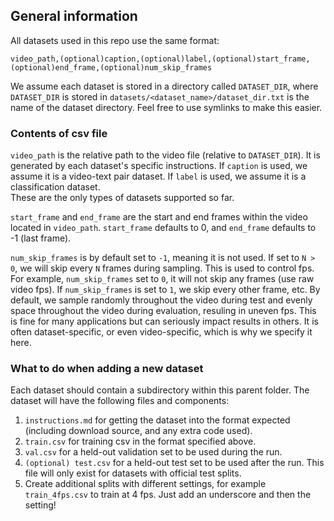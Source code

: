 ## General information
All datasets used in this repo use the same format:

```
video_path,(optional)caption,(optional)label,(optional)start_frame,(optional)end_frame,(optional)num_skip_frames
```

We assume each dataset is stored in a directory called `DATASET_DIR`, where `DATASET_DIR` is stored in `datasets/<dataset_name>/dataset_dir.txt` is the name of the dataset directory. Feel free to use symlinks to make this easier.  

### Contents of csv file
`video_path` is the relative path to the video file (relative to `DATASET_DIR`).  It is generated by each dataset's specific instructions.
If `caption` is used, we assume it is a video-text pair dataset.  If `label` is used, we assume it is a classification dataset.  
These are the only types of datasets supported so far.

`start_frame` and `end_frame` are the start and end frames within the video located in `video_path`.  `start_frame` defaults to 0, and `end_frame` defaults to -1 (last frame).

`num_skip_frames` is by default set to `-1`, meaning it is not used.  If set to `N > 0`, we will skip every `N` frames during sampling.  This is used to control fps.  For example, `num_skip_frames`  set to `0`, it will not skip any frames (use raw video fps).  If `num_skip_frames` is set to `1`, we skip every other frame, etc.  By default, we sample randomly throughout the video during test and evenly space throughout the video during evaluation, resuling in uneven fps.  This is fine for many applications but can seriously impact results in others.  It is often dataset-specific, or even video-specific, which is why we specify it here.

### What to do when adding a new dataset
Each dataset should contain a subdirectory within this parent folder.  The dataset will have the following files and components:
1. `instructions.md` for getting the dataset into the format expected (including download source, and any extra code used).
2. `train.csv` for training csv in the format specified above.
3. `val.csv` for a held-out validation set to be used during the run.
4. `(optional) test.csv` for a held-out test set to be used after the run.  This file will only exist for datasets with official test splits.
5. Create additional splits with different settings, for example `train_4fps.csv` to train at 4 fps.  Just add an underscore and then the setting!
